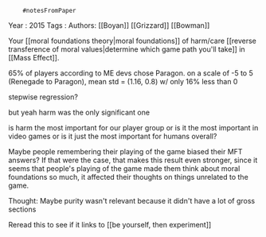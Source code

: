 		#notesFromPaper
Year   : 2015
Tags   :
Authors: [[Boyan]] [[Grizzard]] [[Bowman]]

Your [[moral foundations theory|moral foundations]] of harm/care [[reverse transference of moral values|determine which game path you'll take]] in [[Mass Effect]].

65% of players according to ME devs chose Paragon. on a scale of -5 to 5 (Renegade to Paragon), mean std = (1.16, 0.8) w/ only 16% less than 0

stepwise regression?

but yeah harm was the only significant one

is harm the most important for our player group or is it the most important in video games or is it just the most important for humans overall?

Maybe people remembering their playing of the game biased their MFT answers? If that were the case, that makes this result even stronger, since it seems that people's playing of the game made them think about moral foundations so much, it affected their thoughts on things unrelated to the game.

Thought: Maybe purity wasn't relevant because it didn't have a lot of gross sections

Reread this to see if it links to [[be yourself, then experiment]]

